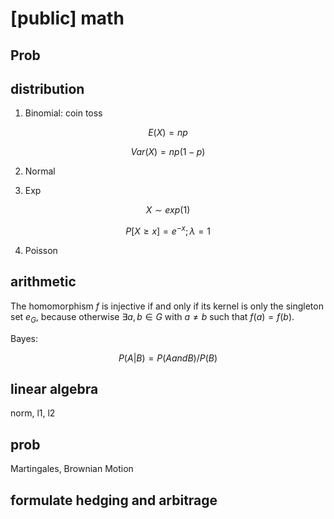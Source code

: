 # [public] math

## Prob


## distribution

1. Binomial: coin toss

$$
E(X)=np
$$

$$
Var(X)=np(1-p)
$$

2. Normal

3. Exp

$$
X \sim exp(1)
$$

$$
P[X \ge x]=e^{-x}; \lambda=1
$$

4. Poisson

## arithmetic





The homomorphism $f$ is injective if and only if its kernel is only the
singleton set $e_G$, because otherwise $\exists a,b\in G$ with $a\neq b$ such
that $f(a)=f(b)$.

Bayes:

$$
P(A|B)=P(A and B)/P(B)
$$

## linear algebra

norm, l1, l2

## prob

Martingales, Brownian Motion

## formulate hedging and arbitrage